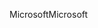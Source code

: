 <span data-ttu-id="58212-101">Microsoft</span><span class="sxs-lookup"><span data-stu-id="58212-101">Microsoft</span></span>